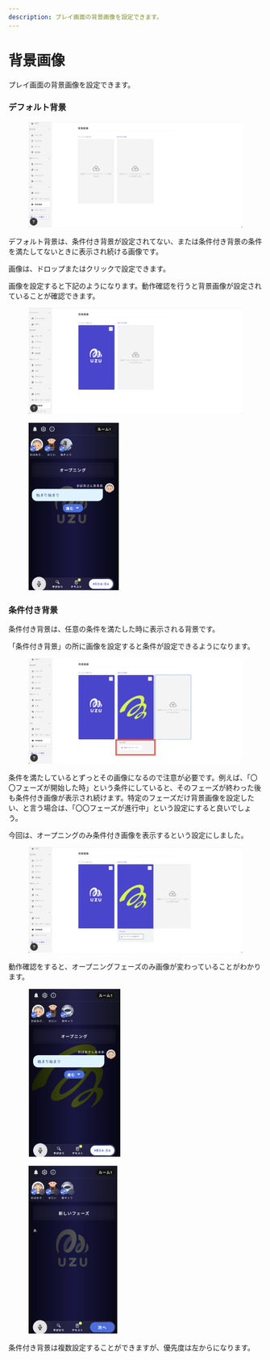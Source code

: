 ```yaml
---
description: プレイ画面の背景画像を設定できます。
---
```


# 背景画像

プレイ画面の背景画像を設定できます。



### デフォルト背景

<figure><img src="../.gitbook/assets/スクリーンショット 2024-01-31 14.53.39.png" alt=""><figcaption></figcaption></figure>

デフォルト背景は、条件付き背景が設定されてない、または条件付き背景の条件を満たしてないときに表示され続ける画像です。

画像は、ドロップまたはクリックで設定できます。



画像を設定すると下記のようになります。動作確認を行うと背景画像が設定されていることが確認できます。

<figure><img src="../.gitbook/assets/スクリーンショット 2024-01-31 15.04.30.png" alt=""><figcaption></figcaption></figure>

<div align="left">

<figure><img src="../.gitbook/assets/スクリーンショット 2024-01-31 15.05.58.png" alt="" width="179"><figcaption></figcaption></figure>

</div>



### 条件付き背景

条件付き背景は、任意の条件を満たした時に表示される背景です。

「条件付き背景」の所に画像を設定すると条件が設定できるようになります。

<figure><img src="../.gitbook/assets/image.png" alt=""><figcaption></figcaption></figure>

条件を満たしているとずっとその画像になるので注意が必要です。例えば、「〇〇フェーズが開始した時」という条件にしていると、そのフェーズが終わった後も条件付き画像が表示され続けます。特定のフェーズだけ背景画像を設定したい、と言う場合は、「〇〇フェーズが進行中」という設定にすると良いでしょう。

今回は、オープニングのみ条件付き画像を表示するという設定にしました。

<figure><img src="../.gitbook/assets/スクリーンショット 2024-01-31 15.17.19.png" alt=""><figcaption></figcaption></figure>

動作確認をすると、オープニングフェーズのみ画像が変わっていることがわかります。

<div>

<figure><img src="../.gitbook/assets/スクリーンショット 2024-01-31 15.18.44.png" alt="" width="182"><figcaption></figcaption></figure>

 

<figure><img src="../.gitbook/assets/スクリーンショット 2024-01-31 15.18.51.png" alt="" width="176"><figcaption></figcaption></figure>

</div>

条件付き背景は複数設定することができますが、優先度は左からになります。
